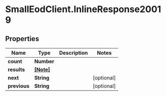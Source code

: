 # SmallEodClient.InlineResponse20019

## Properties

Name | Type | Description | Notes
------------ | ------------- | ------------- | -------------
**count** | **Number** |  | 
**results** | [**[Note]**](Note.md) |  | 
**next** | **String** |  | [optional] 
**previous** | **String** |  | [optional] 


